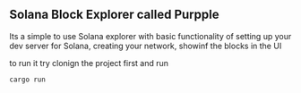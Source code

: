 ## Solana Block Explorer called Purpple

Its a simple to use Solana explorer with basic functionality of setting up your dev server for Solana, creating
your network, showinf the blocks in the UI


to run it try clonign the project first and run


```
cargo run
```
